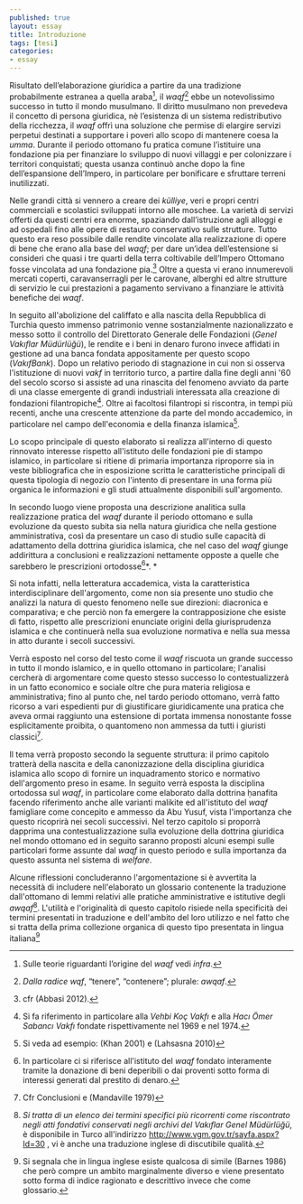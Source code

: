 ```yaml
---
published: true
layout: essay
title: Introduzione
tags: [tesi]
categories:
- essay
---
```


Risultato dell’elaborazione giuridica a partire da una tradizione
probabilmente estranea a quella araba[^1], il *waqf*[^2] ebbe un
notevolissimo successo in tutto il mondo musulmano. Il diritto musulmano
non prevedeva il concetto di persona giuridica, nè l’esistenza di un
sistema redistributivo della ricchezza, il *waqf* offrì una soluzione
che permise di elargire servizi perpetui destinati a supportare i poveri
allo scopo di mantenere coesa la *umma*. Durante il periodo ottomano fu
pratica comune l’istituire una fondazione pia per finanziare lo sviluppo
di nuovi villaggi e per colonizzare i territori conquistati; questa
usanza continuò anche dopo la fine dell’espansione dell’Impero, in
particolare per bonificare e sfruttare terreni inutilizzati.

Nelle grandi città si vennero a creare dei *külliye*, veri e propri
centri commerciali e scolastici sviluppati intorno alle moschee. La
varietà di servizi offerti da questi centri era enorme, spaziando
dall’istruzione agli alloggi e ad ospedali fino alle opere di restauro
conservativo sulle strutture. Tutto questo era reso possibile dalle
rendite vincolate alla realizzazione di opere di bene che erano alla
base del *waqf*; per dare un’idea dell’estensione si consideri che quasi
i tre quarti della terra coltivabile dell’Impero Ottomano fosse
vincolata ad una fondazione pia.[^3] Oltre a questa vi erano
innumerevoli mercati coperti, caravanserragli per le carovane, alberghi
ed altre strutture di servizio le cui prestazioni a pagamento servivano
a finanziare le attività benefiche dei *waqf*.

In seguito all'abolizione del califfato e alla nascita della Repubblica
di Turchia questo immenso patrimonio venne sostanzialmente
nazionalizzato e messo sotto il controllo del Direttorato Generale delle
Fondazioni (*Genel Vakıflar Müdürlüğü*), le rendite e i beni in denaro
furono invece affidati in gestione ad una banca fondata appositamente
per questo scopo (*VakıfBank*). Dopo un relativo periodo di stagnazione
in cui non si osserva l'istituzione di nuovi *vakf* in territorio turco,
a partire dalla fine degli anni '60 del secolo scorso si assiste ad una
rinascita del fenomeno avviato da parte di una classe emergente di
grandi industriali interessata alla creazione di fondazioni
filantropiche[^4]. Oltre ai facoltosi filantropi si riscontra, in tempi
più recenti, anche una crescente attenzione da parte del mondo
accademico, in particolare nel campo dell'economia e della finanza
islamica[^5].

Lo scopo principale di questo elaborato si realizza all'interno di
questo rinnovato interesse rispetto all'istituto delle fondazioni pie di
stampo islamico, in particolare si ritiene di primaria importanza
riproporre sia in veste bibliografica che in esposizione scritta le
caratteristiche principali di questa tipologia di negozio con l'intento
di presentare in una forma più organica le informazioni e gli studi
attualmente disponibili sull'argomento.

In secondo luogo viene proposta una descrizione analitica sulla
realizzazione pratica del *waqf* durante il periodo ottomano e sulla
evoluzione da questo subita sia nella natura giuridica che nella
gestione amministrativa, così da presentare un caso di studio sulle
capacità di adattamento della dottrina giuridica islamica, che nel caso
del *waqf* giunge addirittura a conclusioni e realizzazioni nettamente
opposte a quelle che sarebbero le prescrizioni ortodosse[^6]*. *

Si nota infatti, nella letteratura accademica, vista la caratteristica
interdisciplinare dell'argomento, come non sia presente uno studio che
analizzi la natura di questo fenomeno nelle sue direzioni: diacronica e
comparativa; e che perciò non fa emergere la contrapposizione che esiste
di fatto, rispetto alle prescrizioni enunciate origini della
giurisprudenza islamica e che continuerà nella sua evoluzione normativa
e nella sua messa in atto durante i secoli successivi.

Verrà esposto nel corso del testo come il *waqf* riscuota un grande
successo in tutto il mondo islamico, e in quello ottomano in
particolare; l'analisi cercherà di argomentare come questo stesso
successo lo contestualizzerà in un fatto economico e sociale oltre che
pura materia religiosa e amministrativa; fino al punto che, nel tardo
periodo ottomano, verrà fatto ricorso a vari espedienti pur di
giustificare giuridicamente una pratica che aveva ormai raggiunto una
estensione di portata immensa nonostante fosse esplicitamente proibita,
o quantomeno non ammessa da tutti i giuristi classici[^7].

Il tema verrà proposto secondo la seguente struttura: il primo capitolo
tratterà della nascita e della canonizzazione della disciplina giuridica
islamica allo scopo di fornire un inquadramento storico e normativo
dell'argomento preso in esame. In seguito verrà esposta la disciplina
ortodossa sul *waqf*, in particolare come elaborato dalla dottrina
ḥanafita facendo riferimento anche alle varianti malikite ed
all'istituto del *waqf* famigliare come concepito e ammesso da Abu
Yusuf, vista l'importanza che questo ricoprirà nei secoli successivi.
Nel terzo capitolo si proporrà dapprima una contestualizzazione sulla
evoluzione della dottrina giuridica nel mondo ottomano ed in seguito
saranno proposti alcuni esempi sulle particolari forme assunte dal
*waqf* in questo periodo e sulla importanza da questo assunta nel
sistema di *welfare*.

Alcune riflessioni concluderanno l'argomentazione si è avvertita la
necessità di includere nell'elaborato un glossario contenente la
traduzione dall'ottomano di lemmi relativi alle pratiche amministrative
e istitutive degli *awqaf*[^8]. L'utilità e l'originalità di questo
capitolo risiede nella specificità dei termini presentati in traduzione
e dell'ambito del loro utilizzo e nel fatto che si tratta della prima
collezione organica di questo tipo presentata in lingua italiana[^9]

[^1]: Sulle teorie riguardanti l’origine del *waqf* vedi *infra*.

[^2]: *Dalla radice wqf*, “tenere”, “contenere”; plurale: *awqaf*.

[^3]: cfr (Abbasi 2012).

[^4]: Si fa riferimento in particolare alla *Vehbi Koç Vakfı* e alla
    *Hacı Ömer Sabancı Vakfı* fondate rispettivamente nel 1969 e nel
    1974.

[^5]: Si veda ad esempio: (Khan 2001) e (Lahsasna 2010)

[^6]: In particolare ci si riferisce all'istituto del *waqf* fondato
    interamente tramite la donazione di beni deperibili o dai proventi
    sotto forma di interessi generati dal prestito di denaro.

[^7]: Cfr Conclusioni e (Mandaville 1979)

[^8]: *Si tratta di un elenco dei termini specifici più ricorrenti come
    riscontrato negli atti fondativi conservati negli archivi del
    Vakıflar Genel Müdürlüğü*, è disponibile in Turco all'indirizzo
    http://www.vgm.gov.tr/sayfa.aspx?Id=30 , vi è anche una traduzione
    inglese di discutibile qualità.

[^9]: Si segnala che in lingua inglese esiste qualcosa di simile (Barnes
    1986) che però compre un ambito marginalmente diverso e viene
    presentato sotto forma di indice ragionato e descrittivo invece che
    come glossario.
